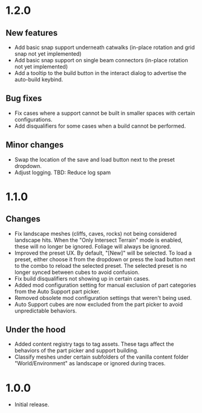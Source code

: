 ﻿# 1.2.0

## New features
- Add basic snap support underneath catwalks (in-place rotation and grid snap not yet implemented)
- Add basic snap support on single beam connectors (in-place rotation not yet implemented)
- Add a tooltip to the build button in the interact dialog to advertise the auto-build keybind.

## Bug fixes
- Fix cases where a support cannot be built in smaller spaces with certain configurations.
- Add disqualifiers for some cases when a build cannot be performed.

## Minor changes
- Swap the location of the save and load button next to the preset dropdown.
- Adjust logging. TBD: Reduce log spam

# 1.1.0

## Changes
- Fix landscape meshes (cliffs, caves, rocks) not being considered landscape hits. When the "Only Intersect Terrain"
  mode is enabled, these will no longer be ignored. Foliage will always be ignored.
- Improved the preset UX. By default, "\[New\]" will be selected. To load a preset, either choose it from the dropdown
  or press the load button next to the combo to reload the selected preset. The selected preset is no longer synced 
  between cubes to avoid confusion.
- Fix build disqualifiers not showing up in certain cases.
- Added mod configuration setting for manual exclusion of part categories from the Auto Support part picker.
- Removed obsolete mod configuration settings that weren't being used.
- Auto Support cubes are now excluded from the part picker to avoid unpredictable behaviors.

## Under the hood
- Added content registry tags to tag assets. These tags affect the behaviors of the part picker and support building.
- Classify meshes under certain subfolders of the vanilla content folder "World/Environment" as landscape or ignored during
  traces.

# 1.0.0

- Initial release.